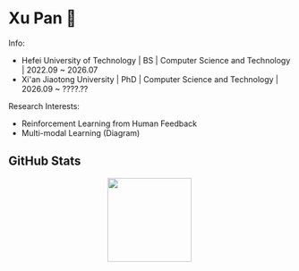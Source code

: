 # Xu Pan 👋

Info: 
- Hefei University of Technology | BS | Computer Science and Technology | 2022.09 ~ 2026.07
- Xi'an Jiaotong University | PhD | Computer Science and Technology | 2026.09 ~ ????.??

Research Interests: 
- Reinforcement Learning from Human Feedback
- Multi-modal Learning (Diagram)

## GitHub Stats
<p align="center">
  <img height="150" src="https://github-readme-stats.vercel.app/api?username=jerrypan617&show_icons=true&theme=tokyonight&hide=stars"/>
</p>
